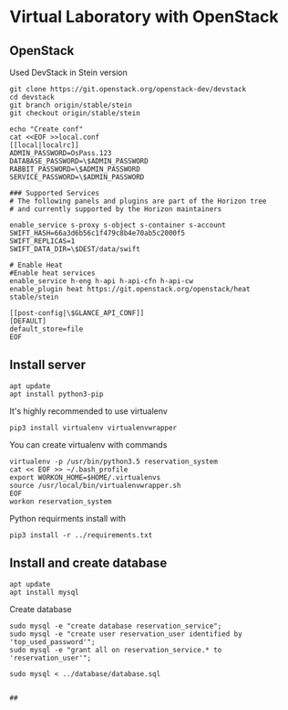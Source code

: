 # Virtual Laboratory with OpenStack

## OpenStack
Used DevStack in Stein version
```
git clone https://git.openstack.org/openstack-dev/devstack
cd devstack
git branch origin/stable/stein
git checkout origin/stable/stein

echo "Create conf"
cat <<EOF >>local.conf
[[local|localrc]]
ADMIN_PASSWORD=OsPass.123
DATABASE_PASSWORD=\$ADMIN_PASSWORD
RABBIT_PASSWORD=\$ADMIN_PASSWORD
SERVICE_PASSWORD=\$ADMIN_PASSWORD

### Supported Services
# The following panels and plugins are part of the Horizon tree
# and currently supported by the Horizon maintainers

enable_service s-proxy s-object s-container s-account
SWIFT_HASH=66a3d6b56c1f479c8b4e70ab5c2000f5
SWIFT_REPLICAS=1
SWIFT_DATA_DIR=\$DEST/data/swift

# Enable Heat
#Enable heat services
enable_service h-eng h-api h-api-cfn h-api-cw
enable_plugin heat https://git.openstack.org/openstack/heat stable/stein

[[post-config|\$GLANCE_API_CONF]]
[DEFAULT]
default_store=file
EOF
```
## Install server
```
apt update
apt install python3-pip
```
It's highly recommended to use virtualenv
```
pip3 install virtualenv virtualenvwrapper
```
You can create virtualenv with commands
```
virtualenv -p /usr/bin/python3.5 reservation_system
cat << EOF >> ~/.bash_profile
export WORKON_HOME=$HOME/.virtualenvs
source /usr/local/bin/virtualenvwrapper.sh
EOF
workon reservation_system 
```
Python requirments install with
```
pip3 install -r ../requirements.txt
```
## Install and create database
```
apt update
apt install mysql
```
Create database
```
sudo mysql -e "create database reservation_service";
sudo mysql -e "create user reservation_user identified by 'top_used_password'";
sudo mysql -e "grant all on reservation_service.* to 'reservation_user'";

sudo mysql < ../database/database.sql


##
```
